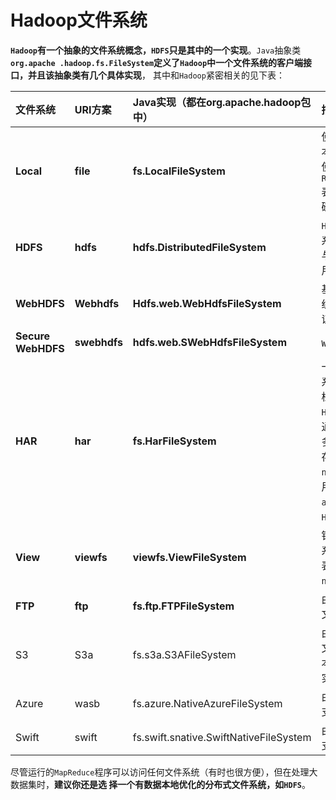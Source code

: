 Hadoop文件系统
============================================================================
**`Hadoop`有一个抽象的文件系统概念，`HDFS`只是其中的一个实现**。`Java`抽象类 **`org.apache
.hadoop.fs.FileSystem`定义了`Hadoop`中一个文件系统的客户端接口，并且该抽象类有几个具体实现**，
其中和`Hadoop`紧密相关的见下表：

| 文件系统 | URI方案 | Java实现（都在org.apache.hadoop包中）| 描述 |
|:--------|:-------|:----------------------------------|:-----|
| **Local** | **file** | **fs.LocalFileSystem** | 使用客户端校验和的本地磁盘文件系统。使用`RawLocalFileSystem`表示无校验和的本地磁盘文件系统 |
| **HDFS** | **hdfs** | **hdfs.DistributedFileSystem** | `Hadoop`的分布式文件系统。将`HDFS`设计成与`MapReduce`结合使用，可以实现高性能 |
| **WebHDFS** | **Webhdfs** | **Hdfs.web.WebHdfsFileSystem** | 基于`HTTP`的文件系统，提供对`HDFS`的认证读/写访问 |
| **Secure WebHDFS** | **swebhdfs** | **hdfs.web.SWebHdfsFileSystem** | `WebHDFS`的`HTTPS`版本 |
| **HAR** | **har** | **fs.HarFileSystem** | 一个构建在其他文件系统之上用于文件存档的文件系统。`Hadoop`存档文件系统通常用于将`HDFS`中的多个文件打包成一个存档文件，以减少`namenode`内存的使用。使用`hadoop`的`achive`命令来创建`HAR`文件 |
| **View** | **viewfs** | **viewfs.ViewFileSystem** | 针对其他`Hadoop`文件系统的客户端挂载表。通常用于为联邦`namenode`创建挂载点 |
| **FTP** | **ftp** | **fs.ftp.FTPFileSystem** | 由`FTP`服务器支持的文件系统 |
| S3 | S3a | fs.s3a.S3AFileSystem | 由`Amazon S3`支持的文件系统。替代老版本的`s3n`（`S3`原生）实现 |
| Azure | wasb | fs.azure.NativeAzureFileSystem | 由`Microsoft Azure`支持的文件系统 |
| Swift | swift | fs.swift.snative.SwiftNativeFileSystem | 由`OpenStack  Swift`支持的文件系统 |

尽管运行的`MapReduce`程序可以访问任何文件系统（有时也很方便），但在处理大数据集时，**建议你还是选
择一个有数据本地优化的分布式文件系统，如`HDFS`**。
